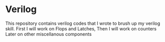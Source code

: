 # Verilog
This repository contains verilog codes that I wrote to brush up my verilog skill.
First I will work on Flops and Latches,
Then I will work on counters
Later on other miscellanous components
